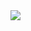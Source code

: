 <a align="center" href="https://t.me/rtlCode">
    <img src="https://capsule-render.vercel.app/api?theme=light&type=rounded&height=300&color=gradient&customColorList=21,23,26,2,19&text=RTL%20Code&section=header&reversal=false&textBg=false&fontColor=fff&fontAlign=50&animation=scaleIn&rotate=0&fontSize=160&fontAlignY=50&fontAlignX=50">
</a>
